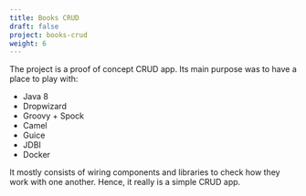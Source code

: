 ```yaml
---
title: Books CRUD 
draft: false
project: books-crud
weight: 6
---
```

The project is a proof of concept CRUD app. Its main purpose was to have a 
place to play with:

- Java 8
- Dropwizard
- Groovy + Spock
- Camel
- Guice
- JDBI
- Docker

It mostly consists of wiring components and libraries to check how they work 
with one another. Hence, it really is a simple CRUD app.
